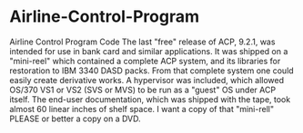 # Airline-Control-Program
Airline Control Program Code
The last "free" release of ACP, 9.2.1, was intended for use in bank card and similar applications. It was shipped on a "mini-reel" which contained a complete ACP system, and its libraries for restoration to IBM 3340 DASD packs. From that complete system one could easily create derivative works. A hypervisor was included, which allowed OS/370 VS1 or VS2 (SVS or MVS) to be run as a "guest" OS under ACP itself. The end-user documentation, which was shipped with the tape, took almost 60 linear inches of shelf space.  I want a copy of that "mini-rell" PLEASE or better a copy on a DVD.
